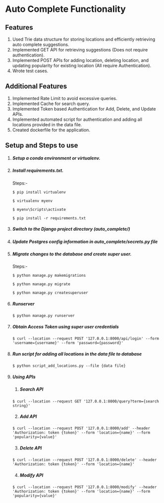 Auto Complete Functionality 
====================================================

Features
----------------------
1) Used Trie data structure for storing locations and efficiently retrieving auto complete suggestions.
2) Implemented GET API for retrieving suggestions (Does not require authentication).
3) Implemented POST APIs for adding location, deleting location, and updating popularity for existing location (All require Authentication).
4) Wrote test cases.

Additional Features
----------------------
1) Implemented Rate Limit to avoid excessive queries.
2) Implemented Cache for search query.
3) Implemented Token based Authentication for Add, Delete, and Update APIs.
4) Implemented automated script for authentication and adding all locations provided in the data file.
5) Created dockerfile for the application.

Setup and Steps to use
-----------------------------
1) ##### Setup a conda environment or virtualenv.
2) ##### Install requirements.txt.

   Steps:-
   
   ```$ pip install virtualenv ```
   
   ```$ virtualenv myenv```

   ```$ myenv\Scripts\activate```

   ```$ pip install -r requirements.txt```
   
 3) ##### Switch to the Django project directory (auto_complete/)
 4) ##### Update Postgres config information in auto_complete/secrets.py file
 5) ##### Migrate changes to the database and create super user.
   
      Steps:-

     ```$ python manage.py makemigrations ```

     ```$ python manage.py migrate```

     ```$ python manage.py createsuperuser```
   
 6) ##### Runserver
   
    ```$ python manage.py runserver ```
   
 7) ##### Obtain Access Token using super user credentials
    
    ```$ curl --location --request POST '127.0.0.1:8000/api/login' --form 'username={username}' --form 'password={password}'```
   
 8) ##### Run script for adding all locations in the data file to database
   
    ```$ python script_add_locations.py --file {data file}```
   
 9) ##### Using APIs
   
    1) ##### Search API

    ```$ curl --location --request GET '127.0.0.1:8000/query?term={search string}'```

    2) ##### Add API

    ```$ curl --location --request POST '127.0.0.1:8000/add' --header 'Authorization: token {token}' --form 'location={name}' --form 'popularity={value}'```

    3) ##### Delete API

    ```$ curl --location --request POST '127.0.0.1:8000/delete' --header 'Authorization: token {token}' --form 'location={name}'```

    4) ##### Modify API

    ```$ curl --location --request POST '127.0.0.1:8000/modify' --header 'Authorization: token {token}' --form 'location={name}' --form 'popularity={value}'```

